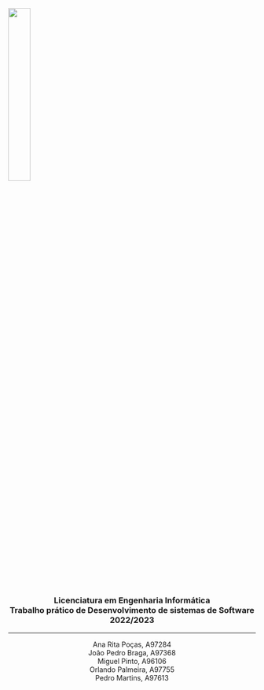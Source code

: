 <img src='https://i.postimg.cc/hjkbcqPN/EEUM-logo.png' width="30%"/>

<h3 align="center">Licenciatura em Engenharia Informática <br> Trabalho prático de Desenvolvimento de sistemas de Software <br> 2022/2023 </h3>

---

<p align="center">
Ana Rita Poças, A97284 <br>
João Pedro Braga, A97368 <br> 
Miguel Pinto, A96106 <br> 
Orlando Palmeira, A97755 <br> 
Pedro Martins, A97613
    <br> 
</p>
